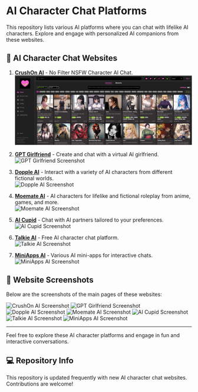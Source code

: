 # AI Character Chat Platforms

This repository lists various AI platforms where you can chat with lifelike AI characters. Explore and engage with personalized AI companions from these websites.

## 📜 AI Character Chat Websites

1. **[CrushOn AI](https://crushon.ai)** - No Filter NSFW Character AI Chat.  
   ![CrushOn AI Screenshot](images/crushon.png)

2. **[GPT Girlfriend](https://www.gptgirlfriend.online/tag/milf)** - Create and chat with a virtual AI girlfriend.  
   ![GPT Girlfriend Screenshot](images/gptgirlfriend_screenshot.png)

3. **[Dopple AI](https://beta.dopple.ai)** - Interact with a variety of AI characters from different fictional worlds.  
   ![Dopple AI Screenshot](images/dopple_screenshot.png)

4. **[Moemate AI](https://www.moemate.io)** - AI characters for lifelike and fictional roleplay from anime, games, and more.  
   ![Moemate AI Screenshot](images/moemate_screenshot.png)

5. **[AI Cupid](https://www.aicupid.org)** - Chat with AI partners tailored to your preferences.  
   ![AI Cupid Screenshot](images/aicupid_screenshot.png)

6. **[Talkie AI](https://www.talkie-ai.com)** - Free AI character chat platform.  
   ![Talkie AI Screenshot](images/talkie_screenshot.png)

7. **[MiniApps AI](https://miniapps.ai)** - Various AI mini-apps for interactive chats.  
   ![MiniApps AI Screenshot](images/miniapps_screenshot.png)

## 📸 Website Screenshots

Below are the screenshots of the main pages of these websites:

![CrushOn AI Screenshot](images/crushon_screenshot.png)
![GPT Girlfriend Screenshot](images/gptgirlfriend_screenshot.png)
![Dopple AI Screenshot](images/dopple_screenshot.png)
![Moemate AI Screenshot](images/moemate_screenshot.png)
![AI Cupid Screenshot](images/aicupid_screenshot.png)
![Talkie AI Screenshot](images/talkie_screenshot.png)
![MiniApps AI Screenshot](images/miniapps_screenshot.png)

---

Feel free to explore these AI character platforms and engage in fun and interactive conversations.

## 💻 Repository Info

This repository is updated frequently with new AI character chat websites. Contributions are welcome!
